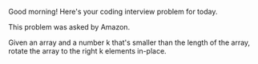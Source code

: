 Good morning! Here's your coding interview problem for today.

This problem was asked by Amazon.

Given an array and a number k that's smaller than the length of the array,
rotate the array to the right k elements in-place.